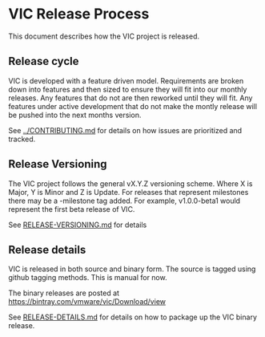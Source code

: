 # VIC Release Process

This document describes how the VIC project is released.

## Release cycle

VIC is developed with a feature driven model. Requirements are broken down into
features and then sized to ensure they will fit into our monthly releases.  Any
features that do not are then reworked until they will fit. Any features under
active development that do not make the montly release will be pushed into the
next months version.

See [../CONTRIBUTING.md](../CONTRIBUTING.md) for details on how issues are prioritized and tracked.

## Release Versioning

The VIC project follows the general vX.Y.Z versioning scheme. Where X is Major, Y is
Minor and Z is Update. For releases that represent milestones there may be a
-milestone tag added. For example, v1.0.0-beta1 would represent the first beta
release of VIC.

See [RELEASE-VERSIONING.md](RELEASE-VERSIONING.md) for details

## Release details

VIC is released in both source and binary form. The source is tagged using github tagging methods. This is manual for now. 

The binary releases are posted at https://bintray.com/vmware/vic/Download/view

See [RELEASE-DETAILS.md](RELEASE-DETAILS.md) for details on how to package up the VIC binary release.

